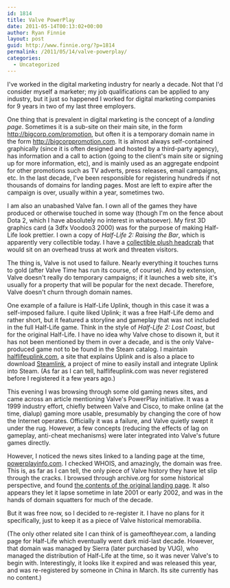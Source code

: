 ```yaml
---
id: 1814
title: Valve PowerPlay
date: 2011-05-14T00:13:02+00:00
author: Ryan Finnie
layout: post
guid: http://www.finnie.org/?p=1814
permalink: /2011/05/14/valve-powerplay/
categories:
  - Uncategorized
---
```

I've worked in the digital marketing industry for nearly a decade. Not that I'd consider myself a marketer; my job qualifications can be applied to any industry, but it just so happened I worked for digital marketing companies for 9 years in two of my last three employers.

One thing that is prevalent in digital marketing is the concept of a _landing page_. Sometimes it is a sub-site on their main site, in the form http://bigcorp.com/promotion, but often it is a temporary domain name in the form http://bigcorppromotion.com. It is almost always self-contained graphically (since it is often designed and hosted by a third-party agency), has information and a call to action (going to the client's main site or signing up for more information, etc), and is mainly used as an aggregate endpoint for other promotions such as TV adverts, press releases, email campaigns, etc. In the last decade, I've been responsible for registering hundreds if not thousands of domains for landing pages. Most are left to expire after the campaign is over, usually within a year, sometimes two.

I am also an unabashed Valve fan. I own all of the games they have produced or otherwise touched in some way (though I'm on the fence about Dota 2, which I have absolutely no interest in whatsoever). My first 3D graphics card (a 3dfx Voodoo3 2000) was for the purpose of making Half-Life look prettier. I own a copy of _Half-Life 2: Raising the Bar_, which is apparently very collectible today. I have a [collectible plush headcrab](http://www.flickr.com/photos/fo0bar/4399213287/) that would sit on an overhead truss at work and threaten visitors.

The thing is, Valve is not used to failure. Nearly everything it touches turns to gold (after Valve Time has run its course, of course). And by extension, Valve doesn't really do temporary campaigns; if it launches a web site, it's usually for a property that will be popular for the next decade. Therefore, Valve doesn't churn through domain names.

One example of a failure is Half-Life Uplink, though in this case it was a self-imposed failure. I quite liked Uplink; it was a free Half-Life demo and rather short, but it featured a storyline and gameplay that was not included in the full Half-Life game. Think in the style of _Half-Life 2: Lost Coast_, but for the original Half-Life. I have no idea why Valve chose to disown it, but it has not been mentioned by them in over a decade, and is the only Valve-produced game not to be found in the Steam catalog. I maintain [halflifeuplink.com](http://www.halflifeuplink.com/), a site that explains Uplink and is also a place to download [Steamlink](http://www.halflifeuplink.com/steamlink/), a project of mine to easily install and integrate Uplink into Steam. (As far as I can tell, halflifeuplink.com was never registered before I registered it a few years ago.)

This evening I was browsing through some old gaming news sites, and came across an article mentioning Valve's PowerPlay initiative. It was a 1999 industry effort, chiefly between Valve and Cisco, to make online (at the time, dialup) gaming more usable, presumably by changing the core of how the Internet operates. Officially it was a failure, and Valve quietly swept it under the rug. However, a few concepts (reducing the effects of lag on gameplay, anti-cheat mechanisms) were later integrated into Valve's future games directly.

However, I noticed the news sites linked to a landing page at the time, [powerplayinfo.com](http://www.powerplayinfo.com/). I checked WHOIS, and amazingly, the domain was free. This is, as far as I can tell, the only piece of Valve history they have let slip through the cracks. I browsed through archive.org for some historical perspective, and found [the contents of the original landing page](http://replay.web.archive.org/20010322195518/http://www.powerplayinfo.com/). It also appears they let it lapse sometime in late 2001 or early 2002, and was in the hands of domain squatters for much of the decade.

But it was free now, so I decided to re-register it. I have no plans for it specifically, just to keep it as a piece of Valve historical memorabilia.

(The only other related site I can think of is gameoftheyear.com, a landing page for Half-Life which eventually went dark mid-last decade. However, that domain was managed by Sierra (later purchased by VUG), who managed the distribution of Half-Life at the time, so it was never Valve's to begin with. Interestingly, it looks like it expired and was released this year, and was re-registered by someone in China in March. Its site currently has no content.)